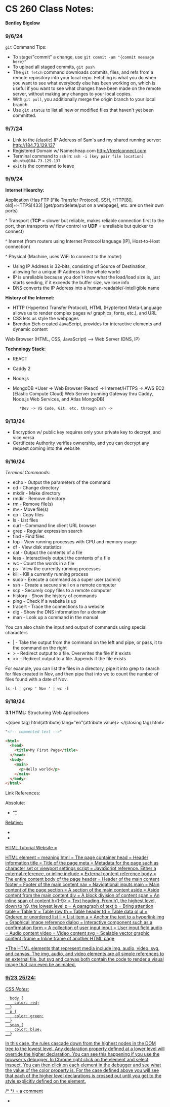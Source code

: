 # CS 260 Class Notes:
**Bentley Bigelow**

### 9/6/24
`git` Command Tips:
- To stage/"commit" a change, use `git commit -am "{commit message here}"`
- To upload all staged commits, `git push`
- The `git fetch` command downloads commits, files, and refs from a remote repository into your local repo. Fetching is what you do when you want to see what everybody else has been working on, which is useful if you want to see what changes have been made on the remote server, without making any changes to your local copies.
- With `git pull`, you additionally merge the origin branch to your local branch. 
- Use `git status` to list all new or modified files that haven't yet been committed.

### 9/7/24
- Link to the (elastic) IP Address of Sam's and my shared running server: http://184.73.129.137
- Registered Domain w/ Namecheap.com http://freelconnect.com
- Terminal command to `ssh` in: `ssh -i [key pair file location] ubuntu@184.73.129.137`
- `exit` is the command to leave

### 9/9/24
**Internet Hiearchy:**

Application (Has FTP [File Transfer Protocol], SSH, HTTP[80, old]+HTTPS[433] [get/post/delete/put on a webpage], etc. are on their own ports)

^ Transport (**TCP** = slower but reliable, makes reliable connection first to the port, then transports w/ flow control *vs* **UDP** = unreliable but quicker to connect)

 ^ Inernet (from routers using Internet Protocol language [IP], Host-to-Host connection)

  ^ Physical (Machine, uses WiFi to connect to the router)

- Using IP Address is 32-bits, consisting of Source of Destination, allowing for a unique IP Address in the whole world
- IP is unreliable because you don't know what the load/load size is, just starts sending, if it exceeds the buffer size, we lose info
- DNS converts the IP Address into a human-readable/-intelligible name

**History of the Internet:**
- HTTP (Hypertext Transfer Protocol), HTML (Hyptertext Meta-Language allows us to render complex pages w/ graphics, fonts, etc.), and URL
- CSS lets us style the webpages
- Brendan Eich created JavaScript, provides for interactive elements and dynamic content

Web Browser (HTML, CSS, JavaScript) --> Web Server (DNS, IP)

**Technology Stack:**
- REACT
- Caddy 2
- Node.js
- MongoDB
*User -> Web Browser (React) -> Internet/HTTPS -> AWS EC2 [Elastic Compute Cloud] Web Server (running Gateway thru Caddy, Node.js Web Services, and Atlas MongoDB) 
         
         *Dev -> VS Code, Git, etc. through ssh ->


### 9/13/24

- Encryption w/ public key requires only your private key to decrypt, and vice versa
- Certificate Authority verifies ownership, and you can decrypt any request coming into the website


### 9/16/24

*Terminal Commands:*
- echo - Output the parameters of the command
- cd - Change directory
- mkdir - Make directory
- rmdir - Remove directory
- rm - Remove file(s)
- mv - Move file(s)
- cp - Copy files
- ls - List files
- curl - Command line client URL browser
- grep - Regular expression search
- find - Find files
- top - View running processes with CPU and memory usage
- df - View disk statistics
- cat - Output the contents of a file
- less - Interactively output the contents of a file
- wc - Count the words in a file
- ps - View the currently running processes
- kill - Kill a currently running process
- sudo - Execute a command as a super user (admin)
- ssh - Create a secure shell on a remote computer
- scp - Securely copy files to a remote computer
- history - Show the history of commands
- ping - Check if a website is up
- tracert - Trace the connections to a website
- dig - Show the DNS information for a domain
- man - Look up a command in the manual

You can also chain the input and output of commands using special characters

- | - Take the output from the command on the left and pipe, or pass, it to the command on the right
- \> - Redirect output to a file. Overwrites the file if it exists
- \>\> - Redirect output to a file. Appends if the file exists

For example, you can list the files in a directory, pipe it into grep to search for files created in Nov, and then pipe that into wc to count the number of files found with a date of Nov.

`ls -l | grep ' Nov ' | wc -l`


### 9/18/24

**3.1 HTML:** Structuring Web Applications

<(open tag) html(attribute) lang="en"(attribute value)>
</(closing tag) html>

```html
"<!-- commented text -->"

<html>
  <head>
    <title>My First Page</title>
  </head>
  <body>
    <main>
      <p>Hello world</p>
    </main>
  </body>
</html>
```

Link References:

Absolute:

- "<a href="https://cs260.click/profile.png">"

Relative:

- <a href="profile.png" />
- <a href="../images/profile.png" />

HTML Tutorial Website = 

HTML element = meaning
html = The page container
head = Header information
title = Title of the page
meta = Metadata for the page such as character set or viewport settings
script = JavaScript reference. Either a external reference, or inline
include = External content reference
body = The entire content body of the page
header = Header of the main content
footer = Footer of the main content
nav = Navigational inputs
main = Main content of the page
section = A section of the main content
aside = Aside content from the main content
div = A block division of content
span = An inline span of content
h<1-9> = Text heading. From h1, the highest level, down to h9, the lowest level
p = A paragraph of text
b = Bring attention
table = Table
tr = Table row
th = Table header
td = Table data
ol,ul = Ordered or unordered list
li = List item
a = Anchor the text to a hyperlink
img = Graphical image reference
dialog = Interactive component such as a confirmation
form = A collection of user input
input = User input field
audio = Audio content
video = Video content
svg = Scalable vector graphic content
iframe = Inline frame of another HTML page

*The HTML elements that represent media include img, audio, video, svg, and canvas. The img, audio, and video elements are all simple references to an external file, but svg and canvas both contain the code to render a visual image that can even be animated.


### 9/23,25/24:

*CSS Notes:*

      body {
        color: red;
      }
      p {
        color: green;
      }
      span {
        color: blue;
      }


In this case, the rules cascade down from the highest nodes in the DOM tree to the lowest level. Any declaration property defined at a lower level will override the higher declaration. You can see this happening if you use the browser's debugger. In Chrome right click on the element and select inspect. You can then click on each element in the debugger and see what the value of the color property is. For the case defined above you will see that each of the higher level declarations is crossed out until you get to the style explicitly defined on the element.

/* */ = a comment

- <style> tags are used in HTML files
- to refer to a CSS external file, you need to use the <link rel="stylesheet" type="text/css" href="mystyle.css"> tag to the CSS style sheet in the <head></head> tags

*Different Fonts:*

```html
@font-face {
 font-family: 'Quicksand';
 src: url('https://cs260.click/fonts/quicksand.ttf');
}

p:nth-child(1) { /lets you pick which tag in order that they come/
 font-family: Quicksand;
}

OR

@import url("https://fonts.googleapis.com/css2?family=Rubik Microbe&display=swap");

p {
 font-family: "Rubik Microbe";
}
```

*Bold and Italic:*

- font-style: italic;
- font-weight: bold;


*Unicode and UTF-8:*

```html
<!DOCTYPE html>
<html lang="en">
 <head>
   <meta charset="UTF-8" />
 </head>
 <body>
   <p>하나님은 나의 빛이시다</p>
   <p>😃 &#128521;</p>
 </body>
</html>

*Animation:*

@keyframes demo {
 from {
   font-size: 0vh;
 }

 95% {
   font-size: 21vh;
 }

 to {
   font-size: 20vh;
 }
}


p {
 text-align: center;
 font-size: 20vh;

 animation-name: demo;
 animation-duration: 3s;
 OR
 animation: demo 1s infinite alternate;
}
```

The top border = 10 pixels
The bottom border = 5 pixels
The left border = 20 pixels
The right border = 1pixel

border-width:10px 1px 5px 20px;

- text-transform:capitalize  
- list-style-type: square;  
- To select element w/ ID "demo", do #demo
- To select all p elements inside a div element = div p
- group selectors = Separate each selector with a comma
- Def. position property = static

*Margin:*

- Margin is the space outside an element's border.
- It controls the spacing between different elements on the page.
- Margin pushes adjacent elements away to create a gap between them.
- The element's background color does not extend into the margin area.
- Margin can have negative values and the auto keyword.

*Padding:*

- Padding is the space between an element's content and its border.
- It controls the spacing inside an element, around its content.
- Padding increases the size of the element.
- The element's background color extends into the padding area.
- Padding cannot have negative values or use the auto keyword.

Some other key points for differences between *Margin* and *Padding*:
Adjacent vertical margins collapse, taking the largest margin value, while padding values stack.
Margin is for positioning an element in relation to others, while padding is for styling the look of an individual element.
Margins are transparent, while padding takes on the element's background color.


*Display:*

- The CSS display property allows you to change how an HTML element is displayed by the browser. The common options for the display property include the following.

Value	Meaning
none	= Don't display this element. The element still exists, but the browser will not render it.
block	= Display this element with a width that fills its parent element. A p or div element has block display by default.
inline	= Display this element with a width that is only as big as its content. A b or span element has inline display by default.
flex	= Display this element's children in a flexible orientation.
grid	= Display this element's children in a grid orientation.

- We can demonstrate the different CSS display property values with the following HTML that contains a bunch of div elements. By default div elements have a display property value of block.

```html
<div class="none">None</div>
<div class="block">Block</div>
<div class="inline">Inline1</div>
<div class="inline">Inline2</div>```
<div class="flex">
  <div>FlexA</div>
  <div>FlexB</div>
  <div>FlexC</div>
  <div>FlexD</div>
</div>
<div class="grid">
  <div>GridA</div>
  <div>GridB</div>
  <div>GridC</div>
  <div>GridD</div>
</div>

.none {
  display: none;
}

.block {
  display: block;
}

.inline {
  display: inline;
}

.flex {
  display: flex;
  flex-direction: row;
}

.grid {
  display: grid;
  grid-template-columns: 1fr 1fr;
}
```

Example:
<img width="491" alt="Screenshot 2024-09-27 at 11 22 48 AM" src="https://github.com/user-attachments/assets/c81de5a9-a072-4762-be55-2d2a8381107a">


*Float:*

The float css property moves an element to the left or right of its container element and allows inline elements to wrap around it. For example, if we had an aside element followed by a large paragraph of text, we could create the following CSS rule in order to cause the text to wrap around the aside.

aside {
  float: right;
  padding: 3em;
  margin: 0.5em;
  border: black solid thin;
}


*Grid:*

```html
<div class="container">
  <div class="card"></div>
  <div class="card"></div>
  <div class="card"></div>
  <div class="card"></div>
  <div class="card"></div>
  <div class="card"></div>
  <div class="card"></div>
  <div class="card"></div>
  <div class="card"></div>
</div>

.container {
  display: grid;
  grid-template-columns: repeat(auto-fill, minmax(300px, 1fr));
  grid-auto-rows: 300px;
  grid-gap: 1em;
}
```

*CSS Element References:*

```html
<a class="nav-link" href="#accordionExample">Accordion</a>
```
- Make sure the href=# is to an *ID*, not to a class

**JavaScript:**

```html
<!DOCTYPE html>
<html>
<body>

<h2>My First JavaScript</h2>

<button type="button"
onclick="document.getElementById('demo').innerHTML = Date()">
Click me to display Date and Time.</button>

<p id="demo">Will be replaced w/ date</p>

</body>
</html> 
```
*Change HTML Attribute Values:*
```html
<!DOCTYPE html>
<html>
<body>

<h2>What Can JavaScript Do?</h2>

<p>JavaScript can change HTML attribute values.</p>

<p>In this case JavaScript changes the value of the src (source) attribute of an image.</p>

<button onclick="document.getElementById('myImage').src='pic_bulbon.gif'">Turn on the light</button>

<img id="myImage" src="pic_bulboff.gif" style="width:100px">

<button onclick="document.getElementById('myImage').src='pic_bulboff.gif'">Turn off the light</button>

</body>
</html>
```

*Change CSS Style of Element:*
```html
<!DOCTYPE html>
<html>
<body>

<h2>What Can JavaScript Do?</h2>

<p id="demo">JavaScript can change the style of an HTML element.</p>

<button type="button" onclick="document.getElementById('demo').style.fontSize='35px'">Click Me!</button>

</body>
</html> 
```


*Hide HTML Elements:*
```html
<!DOCTYPE html>
<html>
<body>

<h2>What Can JavaScript Do?</h2>

<p id="demo">JavaScript can hide HTML elements.</p>

<button type="button" onclick="document.getElementById('demo').style.display='none'">Click Me!</button>

</body>
</html> 
```
- But you can still reactive the HTML element, it's still there!


*Create Window Alert:*
```html
<!DOCTYPE html>
<html>
<body>

<h2>My First Web Page</h2>
<p>My first paragraph.</p>

<script>
window.alert(5 + 6);
</script>

</body>
</html> 
```

*Linking to JS File:*
- In the body tags at the bottom
```html
<script src="myScript.js"></script>
```


**JavaScript Objects:**

```html
<!DOCTYPE html>
<html>
<body>
<h1>Creating JavaScript Objects</h1>
<h2>Using an Object Literal</h2>

<p id="demo"></p>

<script>
// Create an Object:
const person = {
  firstName: "John",
  lastName: "Doe",
  age: 50,
  eyeColor: "blue"
};

// Display Data from the Object:
document.getElementById("demo").innerHTML =
person.firstName + " is " + person.age + " years old.";
</script>

</body>
</html>
```


*JavaScript Functions:*

- Can be passed as parameters
- Anything nonzero is True, anything 0/empty is False
- having a function `start(fn)` with the param. `fn`, if we didn't give a param., then
- `fn = fn || variables` and if `fn` wasn't given/defined, it will default to the first 'true' value (could be ternary w/ just 2, or mult. with ||)
- Use `===` for true equality
- For anonymous functions i.e. lambdas, use the keyword `function` or `const arrowMethod = (param) => {return a+2;};` that can be void, return a value, and take any # of arguments
- To turn a variable into an active function, use the variable name + () w/ or w/o parameters
- If you return an arrow function w/ a function, you can string the parameters together

```java
dup(duplimit){
  return (t) => {
    ...
    //uses both duplimit and t
  }
}

dup(3)('again');
// 3 is passed in first for duplimit and then 'again' for 3
```

*JavaScript Arrays:*

The Array object has several interesting static functions associated with it. Here are some of the interesting ones.

Function	Meaning	Example
- push	Add an item to the end of the array	a.push(4)
- pop	Remove an item from the end of the array	x = a.pop()
- slice	Return a sub-array	a.slice(1,-1)
- sort	Run a function to sort an array in place	a.sort((a,b) => b-a)
- values	Creates an iterator for use with a for of loop	for (i of a.values()) {...}
- find	Find the first item satisfied by a test function	a.find(i => i < 2)
- forEach	Run a function on each array item	a.forEach(console.log)
- reduce	Run a function to reduce each array item to a single item	a.reduce((a, c) => a + c)
- map	Run a function to map an array to a new array	a.map(i => i+i)
- filter	Run a function to remove items	a.filter(i => i%2)
- every	Run a function to test if all items match	a.every(i => i < 3)
- some	Run a function to test if any items match	a.some(i => i < 1)

```java
const a = [1, 2, 3];

console.log(a.map((i) => i + i));
// OUTPUT: [2,4,6]
console.log(a.reduce((v1, v2) => v1 + v2));
// OUTPUT: 6
console.log(a.sort((v1, v2) => v2 - v1));
// OUTPUT: [3,2,1]

a.push(4);
console.log(a.length);
// OUTPUT: 4
```

*JavaScript Regular Expressions:*

`/pattern/modifiers;`
- ex) /w3schools/i;

Modifiers:

- i	Perform case-insensitive matching	
- g	Perform a global match (find all)	
- m	Perform multiline matching	
- d	Perform start and end matching (New in ES2022)

**Regular Expression Patterns:**

Brackets are used to find a range of characters:

- [abc]	Find any of the characters between the brackets	
- [0-9]	Find any of the digits between the brackets	
- (x|y)	Find any of the alternatives separated with |	
- Metacharacters are characters with a special meaning:

Metacharacters:

- \d	Find a digit	
- \s	Find a whitespace character	
- \b	Find a match at the beginning of a word like this: \bWORD, or at the end of a word like this: WORD\b	
- \uxxxx	Find the Unicode character specified by the hexadecimal number xxxx	

Quantifiers define quantities:

- n+	Matches any string that contains at least one n
- n*	Matches any string that contains zero or more occurrences of n
- n?	Matches any string that contains zero or one occurrences of n


*`.search()` and `.replace()`*

```java
let text = "Visit W3Schools!";
let n = text.search("W3Schools");
// OUTPUT for n = index pos. of pattern found start

let text = "Visit Microsoft!";
let result = text.replace("Microsoft", "W3Schools");
```

*Other JavaScript Built-In Syntax:*

**Rest**

- JavaScript provides the rest syntax to make this easier. Think of it as a parameter that contains the rest of the parameters. To turn the last parameter of any function into a rest parameter you prefix it with three periods. You can then call it with any number of parameters and they are all automatically combined into an array.

```java
function hasNumber(test, ...numbers) {
  return numbers.some((i) => i === test);
}

hasNumber(2, 1, 2, 3);
// RETURNS: true
```

**Spread**

- Spread does the opposite of rest. It take an object that is iterable (e.g. array or string) and expands it into a function's parameters. Consider the following.

```java
function person(firstName, lastName) {
  return { first: firstName, last: lastName };
}

const p = person(...['Ryan', 'Dahl']);
console.log(p);
// OUTPUT: {first: 'Ryan', last: 'Dahl'}
```

*JavaScript Try/Catch/Finally:*

```java
try {
  // normal execution code
} catch (err) {
  // exception handling code
} finally {
  // always called code
}
```

- The fallback pattern is commonly implemented using exception handling. To implement the fallback pattern you put the normal feature path in a try block and then provide a fallback implementation in the catch block. For example, normally you would get the high scores for a game by making a network request, but if the network is not available then a locally cached version of the last available scores is used. By providing a fallback, you can always return something, even if the desired feature is temporarily unavailable.

```java
function getScores() {
  try {
    const scores = scoringService.getScores();
    // store the scores so that we can use them later if the network is not available
    window.localStorage.setItem('scores', scores);
    return scores;
  } catch {
    return window.localStorage.getItem('scores');
  }
}
```

*JavaScript Destructuring:*

```java
const a = [1, 2, 4, 5];

// destructure the first two items from a, into the new variables b and c
const [b, c] = a;

console.log(b, c);
// OUTPUT: 1, 2
```

and

```java
const [b, c, ...others] = a;

console.log(b, c, others);
// OUTPUT: 1, 2, [4,5]
```


**Midterm Practice Question Notes:**

By default, the HTML span element has a default CSS display property value of:
- inline
- <span> elements are inline by default, meaning they flow with the surrounding text without forcing a new line, and their dimensions are set by their content rather than CSS width/height properties. This is in contrast to block-level elements like <div> that start on a new line and take up the full available width by default

How would you use CSS to change all the div elements to have a background color of red?
```css
div {
  background-color: red;
}
```

How would you display an image with a hyperlink in HTML?
```html
<a href="url">
  <img src="image.jpg" alt="description">
</a>
```

Given the following HTML, what CSS would you use to set the text "trouble" to green and leave the "double" text unaffected?
```html
<p>Here comes <span>double</span> <span>trouble</span>!</p>
```
```css
span:last-child {
  color: green;
}
```

What is the opening HTML tag for a paragraph, ordered list, unordered list, second level heading, first level heading, third level heading?
- Paragraph: <p>
- Ordered list: <ol>3
- Unordered list: <ul>3
- Second level heading: <h2>
- First level heading: <h1>
- Third level heading: <h3>


How do you declare the document type to be html?
- <!DOCTYPE html>



How would you use JavaScript to select an element with the id of "byu" and change the text color of that element to green?
```js
document.getElementById("byu").style.color = "green";
```

What is valid javascript syntax for if, else, for, while, switch statements?
```js
if (condition) {
  // code
} else if (condition) {
  // code  
} else {
  // code
}

for (initialization; condition; final-expression) {
  // code
}

while (condition) {
   // code
}

switch(expression) {
  case x:
    // code
    break;
  case y:
    // code
    break;
  default:
    // code
}
```

What is the correct syntax for creating a javascript object?
```js
const obj = {
  property1: value1,
  property2: value2
};
```


Is it possible to add new properties to javascript objects?
- Yes, you can add new properties to JavaScript objects after they are created using dot notation or bracket notation:

```js
obj.newProperty = "new value";
obj["another new property"] = 123;
```

If you want to include JavaScript on an HTML page, which tag do you use?
- <script>

Given the following HTML, what JavaScript could you use to set the text "animal" to "crow" and leave the "fish" text unaffected?
```xml
<p>My favorite <span id="animal">animal</span> is a <span id="fish">fish</span>.</p>
```
```js
document.getElementById("animal").textContent = "crow";
```

Which of the following correctly describes JSON?
- JSON (JavaScript Object Notation) is a lightweight data-interchange format. It is easy for humans to read and write and easy for machines to parse and generate.

Command Line
What does the console command chmod, pwd, cd, ls, vim, nano, mkdir, mv, rm, man, ssh, ps, wget, sudo do?
- chmod: change file modes or access control lists
- pwd: print name of current/working directory
- cd: change the working directory
- ls: list directory contents
- vim: text editor
- nano: text editor
- mkdir: make directories
- mv: move (rename) files
- rm: remove files or directories
- man: an interface to the system reference manuals
- ssh: remote login program
- ps: report a snapshot of the current processes
- wget: network downloader
- sudo: execute a command as another user (typically superuser)

Which of the following console command creates a remote shell session?
- ssh

Which of the following is true when the -la parameter is specified for the ls console command?
- The -la option combines -l (use a long listing format) and -a (do not ignore entries starting with .). So it shows all files, including hidden ones, in the long listing format.

Domains and Networking
Which of the following is true for the domain name banana.fruit.bozo.click:
- Top-level domain: .click
- Subdomain: banana
- Root domain: bozo.click

Is a web certificate necessary to use HTTPS?
- Yes, an SSL/TLS certificate is required to enable HTTPS on a website7. The certificate provides the encryption for the secure connection.

Can a DNS A record point to an IP address or another A record?
- A DNS A record points to an IP address. It cannot directly point to another A record.

Port 443, 80, 22 is reserved for which protocol?
- Port 443: HTTPS
- Port 80: HTTP
- Port 22: SSH





**Web Frameworks:**

- Every React function you create is a new tag

*React Component Function Creation:*
```js
const Hello = ({ phrase }) => {
  return (
    <div>
      <p>Hello {phrase}</p>
    </div>
  );
};

ReactDOM.render(<Hello phrase="cs260" />,document.querySelector("#root"));
```
- We pass the parameter in the tag declaration

```js
const Hello = () => {
  const [color, setColor] = React.useState("red");

  function changeColor() {
    setColor(color === "red" ? "green" : "red");
  }

  return (
    <div>
      <p style={{ color: color }}>Hello</p>
      <button onClick={changeColor}>change</button>
    </div>
  );
};

ReactDOM.render(<Hello phrase="function" />,document.querySelector("#root"));
```

*JavaScript Promises Chain:*
```js
function pickupPizza() {
  const order = createOrder();

  // Promise
  placeOrder(order)
    .then((order) => makePizza(order))
    .then((order) => serveOrder(order))
    .catch((order) => {
      orderFailure(order);
    });
}
```


*JavaScript Async/Await Keywords:*
```js
async function pickupPizza() {
  const order = createOrder();

  try {
    //use of await keyword w/ call to Promise func!
    serveOrder(await placeOrder(order));
  } catch (order) {
    orderFailure(order);
  }
}
```

**Midterm Mistakes:**

1. What does the following code do? = Sets "f" to a function that returns the square of "x" (the "=>" implies a return statement)
```js
const f = x => x * x;
```

2. What does the following code output? = [ 2, 4, 6, 8, 10 ]
```js
let a = [1, 2, 3, 4, 5, 6, 7, 8, 9, 10];
let b = a.filter(number => {
  return (number % 2 === 0)
});
console.log(b);
```

3. Which of the following are valid syntax for creating a function in JavaScript?
- let execute = (x) => { } 
- function f(x) { }
- const f = function(x) { }

4. Given the following HTML, what JavaScript could you use to set the text "yes" to "cow" and leave the "no" text unaffected?
- document.querySelector("p.demo").textContent = "cow";
```html
<p>no</p>
<p class="demo">yes</p>
<div class="demo">no</div>
```

5. What will the following code output when executed? 
- ski taco banana fish
```js
const p = new Promise((resolve, reject) => {
  setTimeout(() => {
     console.log('banana')
     resolve(true);
  }, 10000);
});
console.log('ski');

p.then((result) => console.log('fish'));

console.log('taco');
```

*Vite Notes:*
<a href=https://learn.cs260.click/page/webFrameworks/react/vite/vite_md>Vite Info</a>

- If youre going to make a function that returns more than one thing it has to be wrapped in a empty <></> or a div tag but just use the empty.
- Files that are just react component functions need to have Export Default


*React Notes:*

- using `React.useState()` gives us a variable in the Virtual DOM for the state, initializing it for what we want, but it keeps track of state for the component
- you set it equal to a `const [val, updateVal]` since `React.useState()` returns an array we "deconstruct," the 2nd variable MUST be used to change the first
- We can deconstruct objects into their respective

```jsx
import React from "https://cdn.skypack.dev/react";
import ReactDOM from "https://cdn.skypack.dev/react-dom";

const Survey = () => {
  const [text, updateText] = React.useState("");

  // When the text changes update the state
  const whenChanging = (e) => {
    updateText(e.target.value);
  };

  return (
    <div>
      <h1>Survey</h1>

      {/* Pass the Survey color  as a parameter to the Question.
          When the color changes the Question parameter will also be updated and rendered. */}
      <Question answer={text} />

      <p>
        <span class="prompt">Input some text => </span>
        {/* Set the Survey color state as a the value of the color picker.
            When the color changes, the value will also be updated and rendered. */}
        <input
          type="text"
          onChange={(e) => whenChanging(e)}
          placeholder="put something down!"
        />
      </p>
    </div>
  );
};

// The Question component
const Question = ({ answer }) => {
  return (
    <div>
      {/* Answer rerendered whenever the parameter changes */}
      <p>Your provided text: {answer}</p>
    </div>
  );
};

ReactDOM.render(<Survey />, document.getElementById("root"));
```

- {} are included to evaluate the variable OR when passing in a property as a parameter to another function, you put braces around it to "deconstruct" and grab the element/attribute you needed. For example:

```js
<Question answer={text} random={elements, and stuff} />
...
const Question = ({ answer }) => {
  return (
    <div>
      {/* Answer rerendered whenever the parameter changes */}
      <p>Your provided text: {answer}</p>
    </div>
  );
};
```

*is the same as (stuff name is arbitrary)

```js
<Question answer={text} random={elements, and stuff}/>
...
const Question = (stuff) => {
  return (
    <div>
      {/* Answer rerendered whenever the parameter changes */}
      <p>Your provided text: {stuff.answer}</p>
    </div>
  );
};
```

**Fetch (Getting API Info):**

```js
fetch(url)
   .then(r => r.text())
   .then(text => console.log(text))
```
